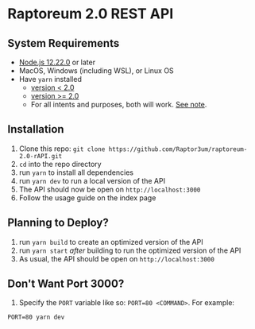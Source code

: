 # Raptoreum 2.0 REST API

## System Requirements
- [Node.js 12.22.0](https://nodejs.org/) or later
- MacOS, Windows (including WSL), or Linux OS
- Have `yarn` installed
  - [version < 2.0](https://classic.yarnpkg.com/lang/en/docs/install)
  - [version >= 2.0](https://yarnpkg.com/getting-started/install)
  - For all intents and purposes, both will work. [See note](https://yarnpkg.com/getting-started/migration#why-should-you-migrate).

## Installation
1. Clone this repo: `git clone https://github.com/Raptor3um/raptoreum-2.0-rAPI.git`
1. `cd` into the repo directory
1. run `yarn` to install all dependencies
1. run `yarn dev` to run a local version of the API
1. The API should now be open on `http://localhost:3000`
1. Follow the usage guide on the index page

## Planning to Deploy?
1. run `yarn build` to create an optimized version of the API
1. run `yarn start` *after* building to run the optimized version of the API
1. As usual, the API should be open on `http://localhost:3000`

## Don't Want Port 3000?
1. Specify the `PORT` variable like so: `PORT=80 <COMMAND>`. For example:
```
PORT=80 yarn dev
```